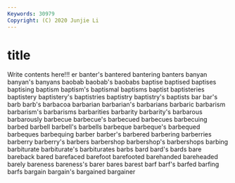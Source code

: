 ```yaml
---
Keywords: 30979
Copyright: (C) 2020 Junjie Li
---
```


# title

Write contents here!!!
er
banter's 
bantered 
bantering 
banters 
banyan 
banyan's 
banyans 
baobab 
baobab's 
baobabs
baptise 
baptised 
baptises 
baptising 
baptism 
baptism's 
baptismal 
baptisms 
baptist 
baptisteries
baptistery 
baptistery's 
baptistries 
baptistry 
baptistry's 
baptists 
bar 
bar's 
barb 
barb's
barbacoa 
barbarian 
barbarian's 
barbarians 
barbaric 
barbarism 
barbarism's 
barbarisms 
barbarities 
barbarity
barbarity's 
barbarous 
barbarously 
barbecue 
barbecue's 
barbecued 
barbecues 
barbecuing 
barbed 
barbell
barbell's 
barbells 
barbeque 
barbeque's 
barbequed 
barbeques 
barbequing 
barber 
barber's 
barbered
barbering 
barberries 
barberry 
barberry's 
barbers 
barbershop 
barbershop's 
barbershops 
barbing 
barbiturate
barbiturate's 
barbiturates 
barbs 
bard 
bard's 
bards 
bare 
bareback 
bared 
barefaced
barefoot 
barefooted 
barehanded 
bareheaded 
barely 
bareness 
bareness's 
barer 
bares 
barest
barf 
barf's 
barfed 
barfing 
barfs 
bargain 
bargain's 
bargained 
bargainer 
